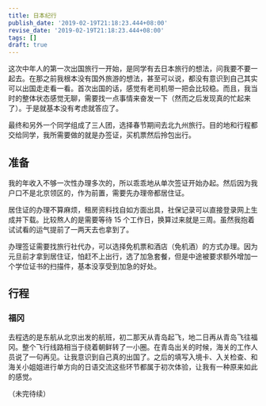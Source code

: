 ```yaml
---
title: 日本纪行
publish_date: '2019-02-19T21:18:23.444+08:00'
revise_date: '2019-02-19T21:18:23.444+08:00'
tags: []
draft: true
---
```


这次中年人的第一次出国旅行一开始，是同学有去日本旅行的想法，问我要不要一起去。在那之前我根本没有国外旅游的想法，甚至可以说，都没有意识到自己其实可以出国走走看一看。首次出国的话，感觉有老司机带一把会比较稳。而且，我当时的整体状态感觉无聊，需要找一点事情来奋发一下（然而之后发现真的忙起来了）。于是就基本没有考虑就答应了。

最终和另外一个同学组成了三人团，选择春节期间去北九州旅行。目的地和行程都交给同学，我所需要做的就是办签证，买机票然后拎包出行。

## 准备

我的年收入不够一次性办理多次的，所以乖乖地从单次签证开始办起。然后因为我户口不是北京领区的，作为前置，需要先办理帝都居住证。

居住证的办理不算麻烦，租房资料找自如方面出具，社保记录可以直接登录网上生成并下载。比较熬人的是需要等待 15 个工作日，换算过来就是三周。虽然我抱着试试看的运气提前了一两天去也拿到了。

办理签证需要找旅行社代办，可以选择免机票和酒店（免机酒）的方式办理。因为元旦前才拿到居住证，怕赶不上出行，选了加急套餐，但是中途被要求额外增加一个学位证书的扫描件，基本没享受到加急的好处。

## 行程

### 福冈

去程选的是东航从北京出发的航班，初二那天从青岛起飞，地二日再从青岛飞往福冈。整个飞行线路相当于绕着朝鲜转了一小圈。在青岛出关的时候，海关的工作人员说了一句再见。让我意识到自己真的出国了。之后的填写入境卡、入关检查、和海关小姐姐进行单方向的日语交流这些环节都属于初次体验，让我有一种原来如此的感觉。

（未完待续）
